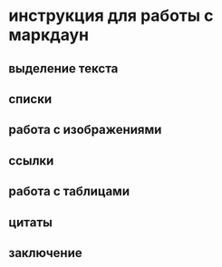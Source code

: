 # инструкция для работы с маркдаун

## выделение текста

## списки

## работа с изображениями

## ссылки

## работа с таблицами

## цитаты

## заключение